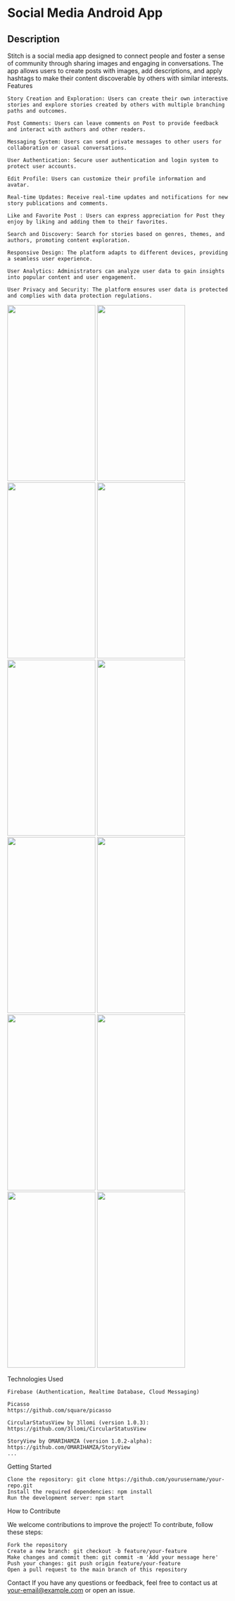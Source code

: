 # Social Media Android App

## Description
Stitch is a social media app designed to connect people and foster a sense of community through sharing images and engaging in conversations. The app allows users to create posts with images, add descriptions, and apply hashtags to make their content discoverable by others with similar interests.
Features

    Story Creation and Exploration: Users can create their own interactive stories and explore stories created by others with multiple branching paths and outcomes.

    Post Comments: Users can leave comments on Post to provide feedback and interact with authors and other readers.

    Messaging System: Users can send private messages to other users for collaboration or casual conversations.

    User Authentication: Secure user authentication and login system to protect user accounts.

    Edit Profile: Users can customize their profile information and avatar.

    Real-time Updates: Receive real-time updates and notifications for new story publications and comments.

    Like and Favorite Post : Users can express appreciation for Post they enjoy by liking and adding them to their favorites.

    Search and Discovery: Search for stories based on genres, themes, and authors, promoting content exploration.

    Responsive Design: The platform adapts to different devices, providing a seamless user experience.

    User Analytics: Administrators can analyze user data to gain insights into popular content and user engagement.

    User Privacy and Security: The platform ensures user data is protected and complies with data protection regulations.
    
<img src="https://github.com/jester-sys/Social-Media-App/assets/115554090/d79bf5a6-9c10-4fc9-8bb9-fb5e46bb5344" width="200" height="400">
<img src="https://github.com/jester-sys/Social-Media-App/assets/115554090/9bbb7826-496a-4794-b359-95761ebd861a" width="200" height="400">
<img src="https://github.com/jester-sys/Social-Media-App/assets/115554090/0ce12e9c-fa39-4cda-a380-41aa20d13394" width="200" height="400">
<img src="https://github.com/jester-sys/Social-Media-App/assets/115554090/d3047a0d-c948-4346-9b92-fec0bc276941" width="200" height="400">
<img src="https://github.com/jester-sys/Social-Media-App/assets/115554090/4fada343-81a4-4fb8-898b-f11900ccba53" width="200" height="400">
<img src="https://github.com/jester-sys/Social-Media-App/assets/115554090/821cf353-88db-4973-9661-a69c28a193d3" width="200" height="400">
<img src="https://github.com/jester-sys/Social-Media-App/assets/115554090/b80319e9-af9e-4ab3-9fa2-1439b753cb1b" width="200" height="400">
<img src="[https://github.com/jester-sys/Social-Media-App/assets/115554090/46020ed5-c3f2-4825-b5cb-1ee4a3e69bb7" width="200" height="400">
<img src="https://github.com/jester-sys/Social-Media-App/assets/115554090/0629630e-daad-4f27-95b7-d2965b42ca73" width="200" height="400">
<img src="https://github.com/jester-sys/Social-Media-App/assets/115554090/7d6c33ac-36a0-4319-a64d-ca3e65db8eee" width="200" height="400">
<img src="https://github.com/jester-sys/Social-Media-App/assets/115554090/a1ad928b-74e0-4b0a-966b-4488ee2817e4" width="200" height="400">
<img src="https://github.com/jester-sys/Social-Media-App/assets/115554090/a99205ea-d158-489a-ad97-571996e862dc" width="200" height="400">


Technologies Used

    Firebase (Authentication, Realtime Database, Cloud Messaging)

    Picasso 
    https://github.com/square/picasso

    CircularStatusView by 3llomi (version 1.0.3):
    https://github.com/3llomi/CircularStatusView

    StoryView by OMARIHAMZA (version 1.0.2-alpha):
    https://github.com/OMARIHAMZA/StoryView
    ...

Getting Started

    Clone the repository: git clone https://github.com/yourusername/your-repo.git
    Install the required dependencies: npm install
    Run the development server: npm start

How to Contribute

We welcome contributions to improve the project! To contribute, follow these steps:

    Fork the repository
    Create a new branch: git checkout -b feature/your-feature
    Make changes and commit them: git commit -m 'Add your message here'
    Push your changes: git push origin feature/your-feature
    Open a pull request to the main branch of this repository


Contact
If you have any questions or feedback, feel free to contact us at your-email@example.com or open an issue.
